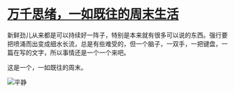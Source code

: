 # [万千思绪，一如既往的周末生活](https://github.com/gnimg/gitblog/issues/4)

新鲜劲儿从来都是可以持续好一阵子，特别是本来就有很多可以说的东西。强行要把喷涌而出变成细水长流，总是有些难受的，但一个脑子，一双手，一把键盘，一篇在写的文字，所以事情还是一个一个来吧。

这是一个，一如既往的周末。

![平静](https://tse4-mm.cn.bing.net/th/id/OIP-C.EIB6GHRVGkJape_umB8qvwHaE7?pid=ImgDet&rs=1)